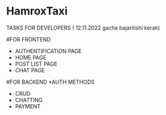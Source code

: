 # HamroxTaxi
TASKS FOR DEVELOPERS ( 12.11.2022 gacha bajarilishi kerak)

#FOR FRONTEND 
 * AUTHENTIFICATION PAGE 
 * HOME PAGE 
 * POST LIST PAGE
 * CHAT PAGE 

#FOR BACKEND 
  *AUTH METHODS
  * CRUD 
  * CHATTING 
  * PAYMENT 

  

